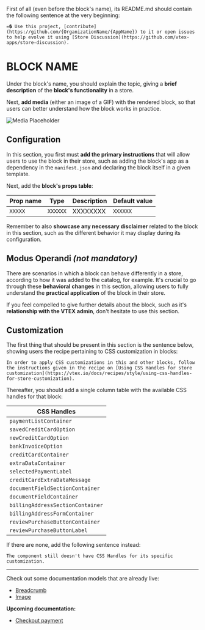 First of all (even before the block's name), its README.md should contain the following sentence at the very beginning:

`=� Use this project, [contribute](https://github.com/{OrganizationName/{AppName}) to it or open issues to help evolve it using [Store Discussion](https://github.com/vtex-apps/store-discussion).`

# BLOCK NAME

Under the block's name, you should explain the topic, giving a **brief description** of the **block's functionality** in a store.

Next, **add media** (either an image of a GIF) with the rendered block, so that users can better understand how the block works in practice. 

![Media Placeholder](https://user-images.githubusercontent.com/52087100/71204177-42ca4f80-227e-11ea-89e6-e92e65370c69.png)

## Configuration 

In this section, you first must **add the primary instructions** that will allow users to use the block in their store, such as adding the block's app as a dependency in the `manifest.json` and declaring the block itself in a given template.

Next, add the **block's props table**:

| Prop name    | Type            | Description    | Default value                                                                                                                               |
| ------------ | --------------- | --------------------------------------------------------------------------------------------------------------------------------------------- | ---------- | 
| `XXXXX`      | `XXXXXX`       | XXXXXXXX         | `XXXXXX`        |


Remember to also **showcase any necessary disclaimer** related to the block in this section, such as the different behavior it may display during its configuration. 

## Modus Operandi *(not mandatory)*

There are scenarios in which a block can behave differently in a store, according to how it was added to the catalog, for example. It's crucial to go through these **behavioral changes** in this section, allowing users to fully understand the **practical application** of the block in their store.

If you feel compelled to give further details about the block, such as it's **relationship with the VTEX admin**, don't hesitate to use this section. 

## Customization

The first thing that should be present in this section is the sentence below, showing users the recipe pertaining to CSS customization in blocks:

`In order to apply CSS customizations in this and other blocks, follow the instructions given in the recipe on [Using CSS Handles for store customization](https://vtex.io/docs/recipes/style/using-css-handles-for-store-customization).`

Thereafter, you should add a single column table with the available CSS handles for that block:

| CSS Handles |
| ----------- |
| `paymentListContainer` |
| `savedCreditCardOption` |
| `newCreditCardOption` |
| `bankInvoiceOption` |
| `creditCardContainer` |
| `extraDataContainer` |
| `selectedPaymentLabel` |
| `creditCardExtraDataMessage` |
| `documentFieldSectionContainer` |
| `documentFieldContainer` |
| `billingAddressSectionContainer` |
| `billingAddressFormContainer` |
| `reviewPurchaseButtonContainer` |
| `reviewPurchaseButtonLabel` |

If there are none, add the following sentence instead:

`The component still doesn't have CSS Handles for its specific customization.`

---

Check out some documentation models that are already live: 
- [Breadcrumb](https://github.com/vtex-apps/breadcrumb)
- [Image](https://vtex.io/docs/components/general/vtex.store-components/image)


**Upcoming documentation:**

 - [Checkout payment](https://github.com/vtex-apps/checkout-payment/pull/1)